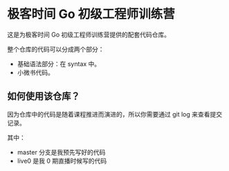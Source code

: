 # 极客时间 Go 初级工程师训练营

这是为极客时间 Go 初级工程师训练营提供的配套代码仓库。

整个仓库的代码可以分成两个部分：
- 基础语法部分：在 syntax 中。
- 小微书代码。

## 如何使用该仓库？

因为仓库中的代码是随着课程推进而演进的，所以你需要通过 git log 来查看提交记录。

其中：
- master 分支是我预先写好的代码
- live0 是我 0 期直播时候写的代码

